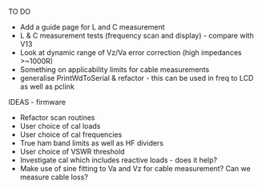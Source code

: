 TO DO
   - Add a guide page for L and C measurement
   - L & C measurement tests (frequency scan and display) - compare with V13
   - Look at dynamic range of Vz/Va error correction (high impedances >~1000R)
   - Something on applicability limits for cable measurements
   - generalise PrintWdToSerial & refactor - this can be used in freq to LCD as well as pclink
   

IDEAS - firmware
  - Refactor scan routines
  - User choice of cal loads
  - User choice of cal frequencies
  - True ham band limits as well as HF dividers
  - User choice of VSWR threshold
  - Investigate cal which includes reactive loads - does it help?
  - Make use of sine fitting to Va and Vz for cable measurement? Can we measure cable loss?


